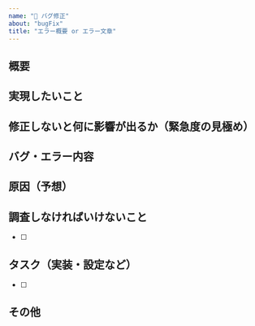 ```yaml
---
name: "🐝 バグ修正"
about: "bugFix"
title: "エラー概要 or エラー文章"
---
```


## 概要
<!-- エラーの内容と実現したいことの概要 -->

## 実現したいこと
<!-- 何をしたいか、どういう状態にしたいか -->

## 修正しないと何に影響が出るか（緊急度の見極め）
<!-- AをしないとBとCに影響がでる、AをしないとBの作業ができない、など -->

## バグ・エラー内容
<!-- エラー文、画像など -->

## 原因（予想）
<!-- 予想を書いて調査していく -->

## 調査しなければいけないこと
<!-- issueを書く時点でわかれば記述 -->
- [ ] 

## タスク（実装・設定など）
<!-- issueを書く時点でわかれば記述 -->
- [ ] 

## その他